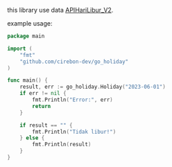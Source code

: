 this library use data [APIHariLibur_V2](https://github.com/guangrei/APIHariLibur_V2).

example usage:

```go
package main

import (
    "fmt"
    "github.com/cirebon-dev/go_holiday"
)

func main() {
	result, err := go_holiday.Holiday("2023-06-01")
	if err != nil {
		fmt.Println("Error:", err)
		return
	}

	if result == "" {
		fmt.Println("Tidak libur!")
	} else {
		fmt.Println(result)
	}
}
``` 